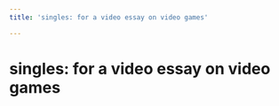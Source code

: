```yaml
---
title: 'singles: for a video essay on video games'

---
```


# singles: for a video essay on video games